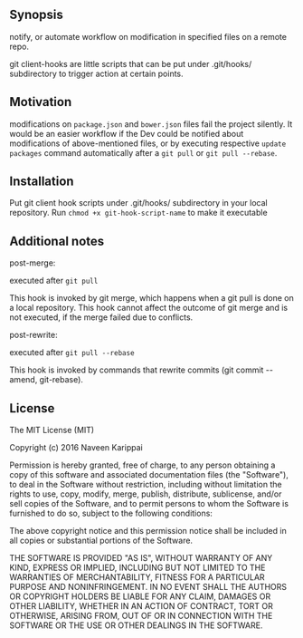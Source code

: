 ## Synopsis

notify, or automate workflow on modification in specified files on a remote repo.

git client-hooks are little scripts that can be put under .git/hooks/ subdirectory
to trigger action at certain points.

## Motivation

modifications on `package.json` and `bower.json` files fail the project silently.
It would be an easier workflow if the Dev could be notified about modifications of
above-mentioned files, or by executing respective `update packages` command
automatically after a `git pull` or `git pull --rebase`.

## Installation

Put git client hook scripts under .git/hooks/ subdirectory in your local repository.
Run `chmod +x git-hook-script-name` to make it executable

## Additional notes

post-merge:

executed after `git pull`

This hook is invoked by git merge, which happens when a git pull is done on a local repository.
This hook cannot affect the outcome of git merge and is not executed, if the merge failed due to conflicts.

post-rewrite:

executed after `git pull --rebase`

This hook is invoked by commands that rewrite commits (git commit --amend, git-rebase).

## License

The MIT License (MIT)

Copyright (c) 2016 Naveen Karippai

Permission is hereby granted, free of charge, to any person obtaining a copy
of this software and associated documentation files (the "Software"), to deal
in the Software without restriction, including without limitation the rights
to use, copy, modify, merge, publish, distribute, sublicense, and/or sell
copies of the Software, and to permit persons to whom the Software is
furnished to do so, subject to the following conditions:

The above copyright notice and this permission notice shall be included in all
copies or substantial portions of the Software.

THE SOFTWARE IS PROVIDED "AS IS", WITHOUT WARRANTY OF ANY KIND, EXPRESS OR
IMPLIED, INCLUDING BUT NOT LIMITED TO THE WARRANTIES OF MERCHANTABILITY,
FITNESS FOR A PARTICULAR PURPOSE AND NONINFRINGEMENT. IN NO EVENT SHALL THE
AUTHORS OR COPYRIGHT HOLDERS BE LIABLE FOR ANY CLAIM, DAMAGES OR OTHER
LIABILITY, WHETHER IN AN ACTION OF CONTRACT, TORT OR OTHERWISE, ARISING FROM,
OUT OF OR IN CONNECTION WITH THE SOFTWARE OR THE USE OR OTHER DEALINGS IN THE
SOFTWARE.
